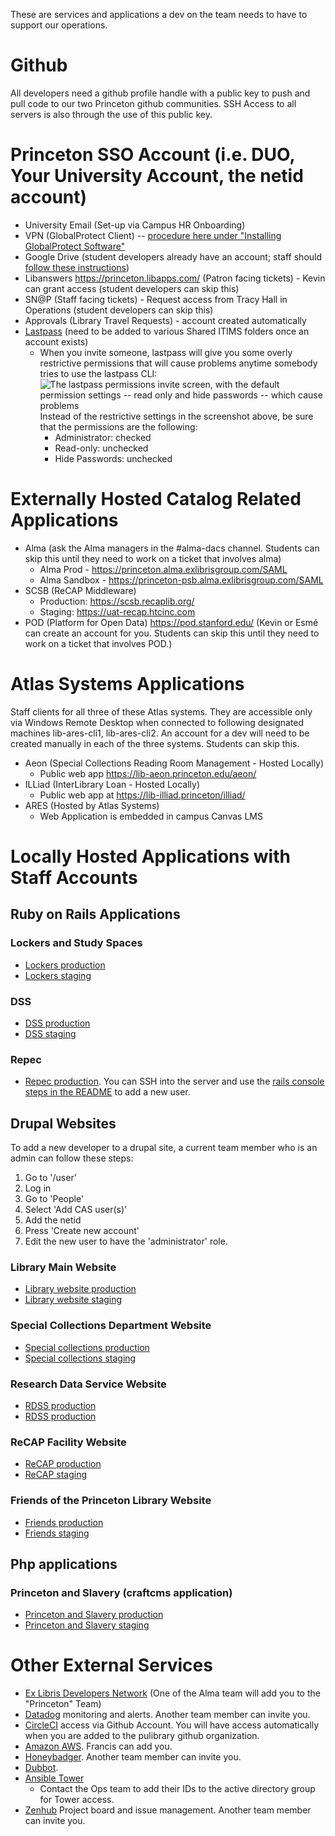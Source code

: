 These are services and applications a dev on the team needs to have to support
our operations.

# Github

All developers need a github profile handle with a public key to push and pull code to our two Princeton github communities. SSH Access to all servers is also through the use of this public key. 

# Princeton SSO Account (i.e. DUO, Your University Account, the netid account)
* University Email (Set-up via Campus HR Onboarding)
* VPN (GlobalProtect Client) -- [procedure here under "Installing GlobalProtect Software"](https://workcontinuity.princeton.edu/remoteaccess)
* Google Drive (student developers already have an account; staff should [follow these instructions](https://princeton.service-now.com/service/kb_search.do?id=1111))
* Libanswers https://princeton.libapps.com/ (Patron facing tickets) - Kevin can grant access (student developers can skip this)
* SN@P (Staff facing tickets) - Request access from Tracy Hall in Operations (student developers can skip this)
* Approvals (Library Travel Requests) - account created automatically
* [Lastpass](https://informationsecurity.princeton.edu/LastPass) (need to be added to various Shared ITIMS folders once an account exists)
  * When you invite someone, lastpass will give you some overly restrictive permissions that will cause problems anytime somebody tries to use the lastpass CLI:<br>
![The lastpass permissions invite screen, with the default permission settings -- read only and hide passwords -- which cause problems](https://github.com/pulibrary/dacs_handbook/assets/7086943/0c673b3e-c5b3-4063-bedf-ebba18c2ae18)<br>
Instead of the restrictive settings in the screenshot above, be sure that the permissions are the following:
    *  Administrator: checked
    *  Read-only: unchecked
    *  Hide Passwords: unchecked



# Externally Hosted Catalog Related Applications
* Alma (ask the Alma managers in the #alma-dacs channel.  Students can skip this until they need to work on a ticket that involves alma)
    - Alma Prod - https://princeton.alma.exlibrisgroup.com/SAML
    - Alma Sandbox - https://princeton-psb.alma.exlibrisgroup.com/SAML
* SCSB (ReCAP Middleware)
    - Production: https://scsb.recaplib.org/
    - Staging: https://uat-recap.htcinc.com 
* POD (Platform for Open Data) https://pod.stanford.edu/ (Kevin or Esmé can create an account for you. Students can skip this until they need to work on a ticket that involves POD.)

# Atlas Systems Applications

Staff clients for all three of these Atlas systems. They are accessible only via Windows Remote Desktop when connected to following designated machines lib-ares-cli1, lib-ares-cli2. An account for a dev will need to be created manually in each of the three systems. Students can skip this.
* Aeon (Special Collections Reading Room Management - Hosted Locally)
    - Public web app https://lib-aeon.princeton.edu/aeon/
* ILLiad (InterLibrary Loan - Hosted Locally)
    - Public web app at https://lib-illiad.princeton/illiad/
* ARES (Hosted by Atlas Systems)
    - Web Application is embedded in campus Canvas LMS

# Locally Hosted Applications with Staff Accounts

## Ruby on Rails Applications

### Lockers and Study Spaces

- [Lockers production](https://lockers-and-study-spaces.princeton.edu)
- [Lockers staging](https://lockers-and-study-spaces-staging.princeton.edu)

### DSS
- [DSS production](https://dss.princeton.edu/catalog)
- [DSS staging](https://dss-staging.princeton.edu/catalog)

### Repec

- [Repec production](https://repec-prod.princeton.edu/).  You can SSH into the server and use the [rails console steps in the README](https://github.com/pulibrary/repecwp/) to add a new user.

## Drupal Websites

To add a new developer to a drupal site, a current team member
who is an admin can follow these steps:

1. Go to '/user'
2. Log in
3. Go to 'People'
4. Select 'Add CAS user(s)'
5. Add the netid
6. Press 'Create new account'
7. Edit the new user to have the 'administrator' role.    

### Library Main Website

- [Library website production](https://library.princeton.edu)
- [Library website staging](https://library-staging.princeton.edu)

### Special Collections Department Website
- [Special collections production](http://library.princeton.edu/special-collections)
- [Special collections staging](http://library-staging.princeton.edu/special-collections)

### Research Data Service Website
- [RDSS production](https://researchdata.princeton.edu)
- [RDSS production](https://researchdata-staging.princeton.edu)


### ReCAP Facility Website
- [ReCAP production ](https://recap.princeton.edu)
- [ReCAP staging](https://recap-staging.princeton.edu)

### Friends of the Princeton Library Website
- [Friends production](https://fpul.princeton.edu)
- [Friends staging](https://fpul-staging.princeton.edu)

## Php applications

### Princeton and Slavery (craftcms application)
- [Princeton and Slavery production](https://slavery.princeton.edu)
- [Princeton and Slavery staging](https://slavery-staging.princeton.edu)

# Other External Services

* [Ex Libris Developers Network](https://developers.exlibrisgroup.com/) (One of the Alma team will add you to the "Princeton" Team)
* [Datadog](https://www.datadoghq.com/) monitoring and alerts.  Another team member can invite you.
* [CircleCI](https://circleci.com/) access via Github Account.  You will have access automatically when you are added to the pulibrary github organization.
* [Amazon AWS](https://princeton.edu/aws).  Francis can add you.
* [Honeybadger](https://www.honeybadger.io/). Another team member can invite you.
* [Dubbot](https://princeton.dubbot.com/).
* [Ansible Tower](https://ansible-tower.princeton.edu/)   
   * Contact the Ops team to add their IDs to the active directory group for Tower access.  
* [Zenhub](https://zenhub.com) Project board and issue management. Another team member can invite you.
